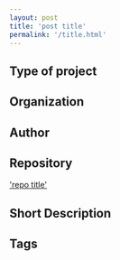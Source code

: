 ```yaml
---
layout: post
title: 'post title'
permalink: '/title.html' 
---
```


## Type of project

## Organization

## Author

## Repository

 ['repo title']['repo title']

['repo title']: https://github.com/username/reponame

## Short Description


## Tags




